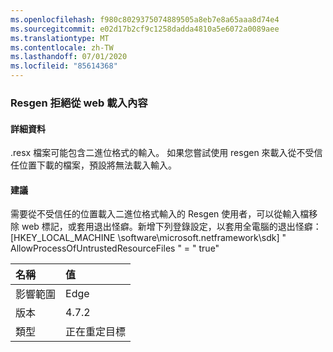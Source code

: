 ```yaml
---
ms.openlocfilehash: f980c8029375074889505a8eb7e8a65aaa8d74e4
ms.sourcegitcommit: e02d17b2cf9c1258dadda4810a5e6072a0089aee
ms.translationtype: MT
ms.contentlocale: zh-TW
ms.lasthandoff: 07/01/2020
ms.locfileid: "85614368"
---
```

### <a name="resgen-refuses-to-load-content-from-the-web"></a>Resgen 拒絕從 web 載入內容

#### <a name="details"></a>詳細資料

.resx 檔案可能包含二進位格式的輸入。 如果您嘗試使用 resgen 來載入從不受信任位置下載的檔案，預設將無法載入輸入。

#### <a name="suggestion"></a>建議

需要從不受信任的位置載入二進位格式輸入的 Resgen 使用者，可以從輸入檔移除 web 標記，或套用退出怪癖。新增下列登錄設定，以套用全電腦的退出怪癖： [HKEY_LOCAL_MACHINE \software\microsoft.netframework\sdk] &quot; AllowProcessOfUntrustedResourceFiles &quot; = &quot; true&quot;

| 名稱    | 值       |
|:--------|:------------|
| 影響範圍   | Edge        |
| 版本 | 4.7.2       |
| 類型    | 正在重定目標 |
